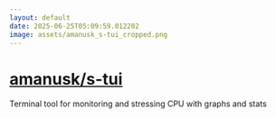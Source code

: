 ```yaml
---
layout: default
date: 2025-06-25T05:09:59.012202
image: assets/amanusk_s-tui_cropped.png
---
```


# [amanusk/s-tui](https://github.com/amanusk/s-tui)

Terminal tool for monitoring and stressing CPU with graphs and stats
